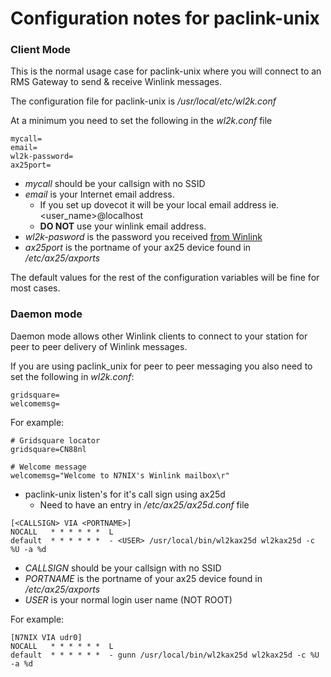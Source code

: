 # Configuration notes for paclink-unix

### Client Mode

This is the normal usage case for paclink-unix where you will connect
to an RMS Gateway to send & receive Winlink messages.

The configuration file for paclink-unix is _/usr/local/etc/wl2k.conf_

At a minimum you need to set the following in the _wl2k.conf_ file
```
mycall=
email=
wl2k-password=
ax25port=
```

* _mycall_ should be your callsign with no SSID
* _email_ is your Internet email address.
  * If you set up dovecot it will be your local email address ie. <user_name>@localhost
  * **DO NOT** use your winlink email address.
* _wl2k-pasword_ is the password you received [from Winlink](https://www.winlink.org/tags/password)
* _ax25port_ is the portname of your ax25 device found in _/etc/ax25/axports_

The default values for the rest of the configuration variables will be
fine for most cases.

### Daemon mode

Daemon mode allows other Winlink clients to connect to your station
for peer to peer delivery of Winlink messages.

If you are using paclink_unix for peer to peer messaging you also need
to set the following in _wl2k.conf_:
```
gridsquare=
welcomemsg=
```

For example:
```
# Gridsquare locator
gridsquare=CN88nl

# Welcome message
welcomemsg="Welcome to N7NIX's Winlink mailbox\r"
```
* paclink-unix listen's for it's call sign using ax25d
  * Need to have an entry in _/etc/ax25/ax25d.conf_ file

```
[<CALLSIGN> VIA <PORTNAME>]
NOCALL   * * * * * *  L
default  * * * * * *  - <USER> /usr/local/bin/wl2kax25d wl2kax25d -c %U -a %d
```
* _CALLSIGN_ should be your callsign with no SSID
* _PORTNAME_ is the portname of your ax25 device found in _/etc/ax25/axports_
* _USER_ is your normal login user name (NOT ROOT)

For example:
```
[N7NIX VIA udr0]
NOCALL   * * * * * *  L
default  * * * * * *  - gunn /usr/local/bin/wl2kax25d wl2kax25d -c %U -a %d
```
